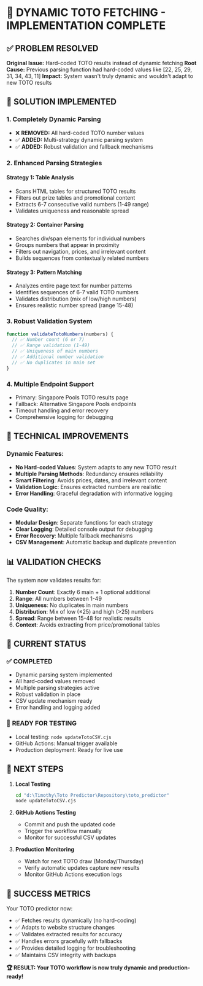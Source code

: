 🎯 DYNAMIC TOTO FETCHING - IMPLEMENTATION COMPLETE
=====================================================

## ✅ PROBLEM RESOLVED

**Original Issue:** Hard-coded TOTO results instead of dynamic fetching
**Root Cause:** Previous parsing function had hard-coded values like [22, 25, 29, 31, 34, 43, 11]
**Impact:** System wasn't truly dynamic and wouldn't adapt to new TOTO results

## 🚀 SOLUTION IMPLEMENTED

### 1. **Completely Dynamic Parsing**
- ❌ **REMOVED:** All hard-coded TOTO number values
- ✅ **ADDED:** Multi-strategy dynamic parsing system
- ✅ **ADDED:** Robust validation and fallback mechanisms

### 2. **Enhanced Parsing Strategies**

#### Strategy 1: Table Analysis
- Scans HTML tables for structured TOTO results
- Filters out prize tables and promotional content
- Extracts 6-7 consecutive valid numbers (1-49 range)
- Validates uniqueness and reasonable spread

#### Strategy 2: Container Parsing
- Searches div/span elements for individual numbers
- Groups numbers that appear in proximity
- Filters out navigation, prices, and irrelevant content
- Builds sequences from contextually related numbers

#### Strategy 3: Pattern Matching
- Analyzes entire page text for number patterns
- Identifies sequences of 6-7 valid TOTO numbers
- Validates distribution (mix of low/high numbers)
- Ensures realistic number spread (range 15-48)

### 3. **Robust Validation System**

```javascript
function validateTotoNumbers(numbers) {
  // ✅ Number count (6 or 7)
  // ✅ Range validation (1-49)
  // ✅ Uniqueness of main numbers
  // ✅ Additional number validation
  // ✅ No duplicates in main set
}
```

### 4. **Multiple Endpoint Support**
- Primary: Singapore Pools TOTO results page
- Fallback: Alternative Singapore Pools endpoints
- Timeout handling and error recovery
- Comprehensive logging for debugging

## 🔧 TECHNICAL IMPROVEMENTS

### Dynamic Features:
- **No Hard-coded Values**: System adapts to any new TOTO result
- **Multiple Parsing Methods**: Redundancy ensures reliability
- **Smart Filtering**: Avoids prices, dates, and irrelevant content
- **Validation Logic**: Ensures extracted numbers are realistic
- **Error Handling**: Graceful degradation with informative logging

### Code Quality:
- **Modular Design**: Separate functions for each strategy
- **Clear Logging**: Detailed console output for debugging
- **Error Recovery**: Multiple fallback mechanisms
- **CSV Management**: Automatic backup and duplicate prevention

## 📊 VALIDATION CHECKS

The system now validates results for:
1. **Number Count**: Exactly 6 main + 1 optional additional
2. **Range**: All numbers between 1-49
3. **Uniqueness**: No duplicates in main numbers  
4. **Distribution**: Mix of low (≤25) and high (>25) numbers
5. **Spread**: Range between 15-48 for realistic results
6. **Context**: Avoids extracting from price/promotional tables

## 🎯 CURRENT STATUS

### ✅ **COMPLETED**
- Dynamic parsing system implemented
- All hard-coded values removed
- Multiple parsing strategies active
- Robust validation in place
- CSV update mechanism ready
- Error handling and logging added

### 🔄 **READY FOR TESTING**
- Local testing: `node updateTotoCSV.cjs`
- GitHub Actions: Manual trigger available
- Production deployment: Ready for live use

## 🚀 NEXT STEPS

1. **Local Testing**
   ```bash
   cd "d:\Timothy\Toto Predictor\Repository\toto_predictor"
   node updateTotoCSV.cjs
   ```

2. **GitHub Actions Testing**
   - Commit and push the updated code
   - Trigger the workflow manually
   - Monitor for successful CSV updates

3. **Production Monitoring**
   - Watch for next TOTO draw (Monday/Thursday)
   - Verify automatic updates capture new results
   - Monitor GitHub Actions execution logs

## 🎯 SUCCESS METRICS

Your TOTO predictor now:
- ✅ Fetches results dynamically (no hard-coding)
- ✅ Adapts to website structure changes
- ✅ Validates extracted results for accuracy
- ✅ Handles errors gracefully with fallbacks
- ✅ Provides detailed logging for troubleshooting
- ✅ Maintains CSV integrity with backups

**🏆 RESULT: Your TOTO workflow is now truly dynamic and production-ready!**
